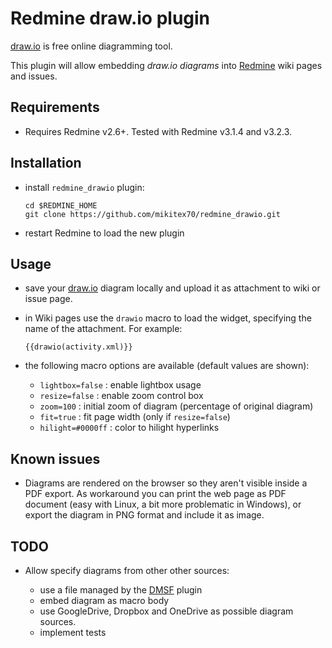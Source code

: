 # Redmine draw.io plugin

[draw.io](https://www.draw.io) is free online diagramming tool.

This plugin will allow embedding *draw.io diagrams* into [Redmine](http://www.redmine.org/) wiki pages and issues.

## Requirements

- Requires Redmine v2.6+. Tested with Redmine v3.1.4 and v3.2.3.

## Installation

- install `redmine_drawio` plugin:

  ```
  cd $REDMINE_HOME
  git clone https://github.com/mikitex70/redmine_drawio.git
  ```

- restart Redmine to load the new plugin

## Usage

- save your [draw.io](https://www.draw.io) diagram locally and upload it as attachment to wiki or issue page.

- in Wiki pages use the `drawio` macro to load the widget, specifying the name of the attachment. For example:

  ```
  {{drawio(activity.xml)}}
  ```

- the following macro options are available (default values are shown):

  - ``lightbox=false`` : enable lightbox usage
  - ``resize=false`` : enable zoom control box
  - ``zoom=100`` : initial zoom of diagram (percentage of original diagram)
  - ``fit=true`` : fit page width (only if ``resize=false``)
  - ``hilight=#0000ff`` : color to hilight hyperlinks

## Known issues

- Diagrams are rendered on the browser so they aren't visible inside a PDF export. As workaround you can print the web page as PDF document (easy with Linux, a bit more problematic in Windows), or export the diagram in PNG format and include it as image.

## TODO

- Allow specify diagrams from other other sources:

  - use a file managed by the [DMSF](https://github.com/danmunn/redmine_dmsf) plugin
  - embed diagram as macro body
  - use GoogleDrive, Dropbox and OneDrive as possible diagram sources.
  - implement tests
